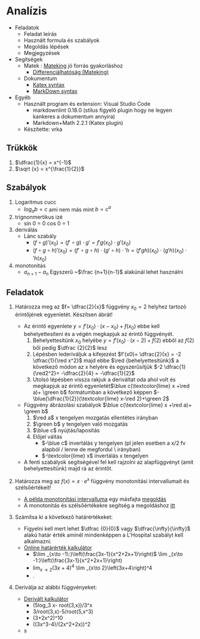 # Analízis

- Feladatok
  - Feladat leírás
  - Használt formula és szabályok
  - Megoldás lépések
  - Megjegyzések
- Segítségek
  - Matek : [Mateking](https://www.mateking.hu) jó forrás gyakorláshoz
    - [Differenciálhatóság (Mateking)](https://www.mateking.hu/system/files/docs/differencialhatosag.pdf)
  - Dokumentum
    - [Katex syntax](https://khan.github.io/KaTeX/function-support.html)
    - [MarkDown syntax](https://github.com/adam-p/markdown-here/wiki/Markdown-Cheatsheet)
- Egyéb
  - Használt program és extension: Visual Studio Code
    - markdownlint  0.18.0 (stílus figyelő plugin hogy ne legyen kankeres a dokumentum annyira)
    - Markdown+Math 2.2.1 (Katex plugin)
  - Készítette: vrka

## Trükkök

1. $\dfrac{1}{x} = x^{-1}$
2. $\sqrt {x} = x^{\frac{1}{2}}$

## Szabályok

1. Logaritmus cucc
    - $log_ab = c$ ami nem más mint $b = c^a$
2. trignonmertikus izé
    - sin 0 = 0 cos 0 = 1
3. deriválás
    - Lánc szabály
        - $(f\circ g)'(x_0) = (f'\circ  g)\cdot g' = f'g(x_0) \cdot g'(x_0)$
        - $(f\circ g \circ h)'(x_0) =(f'\circ g\circ h)\cdot(g'\circ h)\cdot'h= (f'gh)(x_0)\cdot(g'h)(x_0)\cdot'h(x_0)$
4. monotonitás
   - $a_{n+1} - a_n$ Egyszerű ~$\frac {n+1}{n-1}$ alakúnál lehet használni

## Feladatok

1. Határozza meg az $f= \dfrac{2}{x}$ függvény $x_0=2$ helyhez tartozó érintőjének egyenletét. Készítsen ábrát!
    - Az érintő egyenlete $y=f'(x_0)\cdot(x-x_0)+f(x_0)$ ebbe kell behelyettesíteni és a végén megkapjuk az érintő függvényét.
        1. Behelyettesítünk $x_0$ helyébe $y= f'(x_0)\cdot(x-2)+f(2)$ ebből az $f(2)$ ből pedig $\dfrac {2}{2}$ lesz
        2. Lépésben lederiváljuk a kifejezést $f'(x0)= \dfrac{2}{x} = -2 \dfrac{1}{\red x^2}$ majd ebbe $\red {behelyettesítünk}$ a következő módon az x helyére és egyszerűsítjük $-2 \dfrac{1}{\red2^2}= -\dfrac{2}{4} = -\dfrac{1}{2}$
        3. Utolsó lépésben vissza rakjuk a deriváltat oda ahol volt és megkapjuk az érintő egyenletét$\blue c(\textcolor{lime} x +\red a)+ \green b$ formátumban a következő képpen $-\blue{\dfrac{1}{2}}(\textcolor{lime} x-\red 2)+\green 2$
    - Függvény ábrázolási szabályok $\blue c(\textcolor{lime} x +\red a)+ \green b$
        1. $\red a$ x tengelyen mozgatás ellentétes irányban
        2. $\green b$ y tengelyen való mozgatás
        3. $\blue c$ nyújtás/laposítás
        4. Előjel váltás
            - $-\blue c$ invertálás y tengelyen (pl jelen esetben a x/2 fv alapból / lenne de megfordul \ irányban)
            - $-\textcolor{lime} x$ invertálás x tengelyen
    - A fenti szabályok segítségével fel kell rajzolni az alapfüggvényt (amit behelyettesítünk) majd rá az érintőt.
2. Határozza meg az $f(x)=x\cdot e^x$ függvény monotonitási intervallumait és szélsőértékeit!
    - [A példa monotonitási intervalluma](https://www.youtube.com/watch?v=7cwN7Os8tf4) egy másfajta [megoldás](https://www.youtube.com/watch?v=xaLubQigeiA&t=577s)
    - A monotonitás és szélsőértékekre segítség a megoldáshoz [itt](https://www.mateking.hu/analizis-1/fuggvenyvizsgalat-gazdasagi-feladatok/a-fuggvenyvizsgalat-lepesei)
    
3. Számítsa ki a következő határértékeket:
    - Figyelni kell mert lehet $\dfrac {0}{0}$ vagy $\dfrac{\infty}{\infty}$ alakú határ érték aminél mindenképpen a L'Hospital szabályt kell alkalmazni.
    - [Online határérték kalkulátor](https://www.symbolab.com/solver/limit-calculator/)
        - $\lim _{x\to -1\:}\left(\frac{3x-1}{x^2+2x+1}\right)$ \lim _{x\to -1\:}\left(\frac{3x-1}{x^2+2x+1}\right)
        - $\lim _{x\to 2}\left(3x+4\right)^4$ \lim _{x\to 2}\left(3x+4\right)^4
        - .
4. Deriválja az alábbi függvényeket:
    - [Derivált kalkulátor](https://www.derivative-calculator.net/)
        - (5log_3 x- root(3,x))/3^x
        - 3/root(3,x)-5/root(5,x^3)
        - (3+2x^2)^10
        - ((3x^3-4)/(2x^2+2x))^2
    - s
